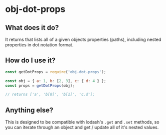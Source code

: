 # obj-dot-props

## What does it do?

It returns that lists all of a given objects properties (paths), including nested properties in dot notation format.

## How do I use it?

```js
const getDotProps = require('obj-dot-props');

const obj = { a: 1, b: [2, 3], c: { d: 4 } };
const props = getDotProps(obj);

// returns ['a', 'b[0]', 'b[1]', 'c.d'];
```

## Anything else?

This is designed to be compatible with lodash's `.get` and `.set` methods, so you can iterate through an object and get / update all of it's nested values.
